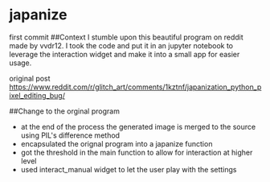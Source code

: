 # japanize
first commit
##Context
I stumble upon this beautiful program on reddit made by vvdr12. I took the code and put it in an jupyter notebook to leverage
the interaction widget and make it into a small app for easier usage.

original post
https://www.reddit.com/r/glitch_art/comments/1kztnf/japanization_python_pixel_editing_bug/


##Change to the orginal program
 * at the end of the process the generated image is merged to the source using PIL's difference method
 * encapsulated the orignal program into a japanize function
 * got the threshold in the main function to allow for interaction at higher level
 * used interact_manual widget to let the user play with the settings
